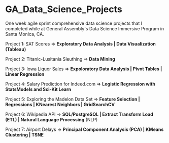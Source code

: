 # GA_Data_Science_Projects
One week agile sprint comprehensive data science projects that I completed while at General Assembly's Data Science Immersive Program in Santa Monica, CA. 

Project 1: SAT Scores                             =>       **Exploratory Data Analysis | Data Visualization (Tableau)**

Project 2: Titanic-Lusitania Sleuthing            =>       **Data Mining**

Project 3: Iowa Liquor Sales                      =>       **Expoloratory Data Analysis | Pivot Tables | Linear Regression**

Project 4: Salary Prediction for Indeed.com       =>       **Logistic Regression with StatsModels and Sci-Kit Learn**

Project 5: Exploring the Madelon Data Set         =>       **Feature Selection | Regressions | KNearest Neighbors | GridSearchCV**

Project 6: Wikipedia API                          =>       **SQL/PostgreSQL | Extract Transform Load (ETL) | Natural Language Processing** (NLP)

Project 7: Airport Delays                         =>       **Principal Component Analysis (PCA) | KMeans Clustering | TSNE** 
